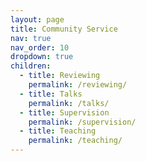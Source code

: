 ```yaml
---
layout: page
title: Community Service
nav: true
nav_order: 10
dropdown: true
children:
  - title: Reviewing
    permalink: /reviewing/
  - title: Talks
    permalink: /talks/
  - title: Supervision
    permalink: /supervision/
  - title: Teaching
    permalink: /teaching/
---
```

